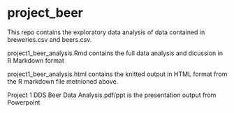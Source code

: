 # project_beer

This repo contains the exploratory data analysis of data contained in breweries.csv and beers.csv. 

project1_beer_analysis.Rmd contains the full data analysis and dicussion in R Markdown format

project1_beer_analysis.html contains the knitted output in HTML format from the R markdown file metnioned above. 

Project 1 DDS Beer Data Analysis.pdf/ppt is the presentation output from Powerpoint

